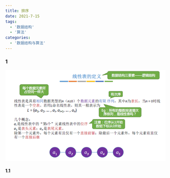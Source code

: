```yaml
---
title: 排序
date: 2021-7-15
tags:
  - '数据结构'
  - '算法'
categories:
  - '数据结构与算法'
---
```


### 1

![线性表的定义](../../.vuepress/public/images/5.png)

#### 1.1
